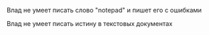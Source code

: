 Влад не умеет писать слово "notepad" и пишет его с ошибками

Влад не умеет писать истину в текстовых документах